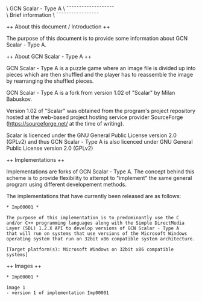 \
\                        GCN Scalar - Type A
\                        ¯¯¯¯¯¯¯¯¯¯¯¯¯¯¯¯¯¯¯
\
\                         Brief information
\                         ¯¯¯¯¯¯¯¯¯¯¯¯¯¯¯¯¯


++ About this document / Introduction ++

The purpose of this document is to provide some information about
GCN Scalar - Type A.


++ About GCN Scalar - Type A ++

GCN Scalar - Type A is a puzzle game where an image file is divided up
into pieces which are then shuffled and the player has to reassemble
the image by rearranging the shuffled pieces.

GCN Scalar - Type A is a fork from version 1.02 of "Scalar" by Milan
Babuskov.

Version 1.02 of "Scalar" was obtained from the program's project
repository hosted at the web-based project hosting service provider
SourceForge (https://sourceforge.net/ at the time of writing).

Scalar is licenced under the GNU General Public License version 2.0 (GPLv2)
and thus GCN Scalar - Type A is also licenced under GNU General Public
License version 2.0 (GPLv2)


++ Implementations ++

Implementations are forks of GCN Scalar - Type A. The concept behind
this scheme is to provide flexibility to attempt to "implement" the
same general program using different developement methods.

The implementations that have currently been released are as follows:

    * Imp00001 *
    
    The purpose of this implementation is to predominantly use the C
    and/or C++ programming languages along with the Simple DirectMedia
    Layer (SDL) 1.2.X API to develop versions of GCN Scalar - Type A
    that will run on systems that use versions of the Microsoft Windows
    operating system that run on 32bit x86 compatible system architecture.
    
    [Target platform(s): Microsoft Windows on 32bit x86 compatible systems]


++ Images ++

    * Imp00001 *

    image 1
    - version 1 of implementation Imp00001
